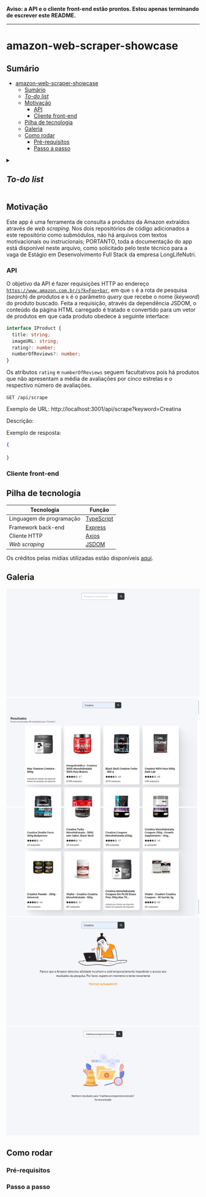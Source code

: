 **Aviso: a API e o cliente front-end estão prontos. Estou apenas terminando de escrever este README.**

---

# amazon-web-scraper-showcase

## Sumário

- [amazon-web-scraper-showcase](#amazon-web-scraper-showcase)
  - [Sumário](#sumário)
  - [_To-do list_](#to-do-list)
  - [Motivação](#motivação)
    - [API](#api)
    - [Cliente front-end](#cliente-front-end)
  - [Pilha de tecnologia](#pilha-de-tecnologia)
  - [Galeria](#galeria)
  - [Como rodar](#como-rodar)
    - [Pré-requisitos](#pré-requisitos)
    - [Passo a passo](#passo-a-passo)

<details>
  <summary>
  
  ## _To-do list_
  </summary>

  - [X] Adicionar `dotenv` à API
  - [X] Criar uma variável de ambiente que funcione como uma _flag_ booleana para impedir requisições malsucedidas retornando dados falsos
  - [X] Criar um objeto de transferência de dados adequado para o método `getProducts` e colocar o total de produtos encontrados neste serviço em vez de computá-lo no diretório `routes`
  - [X] Jogar todas as mensagens de texto para o enumerador
  - [ ] ~~Criar um interruptor na página web e um parâmetro _query_ adicional para forçar a API a retornar dados falsos~~
  - [X] Criar um arquivo contendo todos os _assets_ utilizados e adicionar a fonte tipográfica Oxygen
  - [X] Procurar uma imagem que represente ficheiros vazios e substitui-la a imagem do caso de resultados não encontrados
  - [X] Adicionar uma tela para que o usuário possa refazer a requisição em caso de erro
  - [X] Adicionar um _listener_ para bloquear o botão de refazer a requisição caso o campo de texto esteja inválido ~~e estilizá-lo com transição de opacidade~~
  - [X] Adicionar um ~~_toast_~~ aviso para notificar que dados falsos estão sendo utilizados
  - [ ] ~~Criar um elemento HTML para encapsular a imagem do componente de produto e evitar que o espaçamento interno~~
  - [X] Definir uma altura máxima para as imagens dos componentes de produto que evite produtos cortados
  - [X] Adicionar reticências aos títulos longos
  - [X] Alterar os metadados do arquivo `index.html` adicionando OpenGL
  - [X] Explicar a variável de ambiente `BYPASS_SERVER_ERROR_STATUS_CODE` neste arquivo
  - [X] ~~Adicionar uma subseção "_Features_" à subseção "Motivação" para~~ explicar detalhes técnicos como o comportamento dos botões e telas adicionais em casos de erro
  - [X] Criar três repositórios[<sup>1</sup>](#nota-de-rodape-1) ~~e hospedar a API e o site no Vercel e Firebase, respectivamente~~

  <sup id="nota-de-rodape-1">1</sup> Como o Vercel exige que uma API Express esteja em um único repositório de código configurado via `vercel.json` para o _deploy_, o terceiro repositório será composto apenas de um arquivo `README.md` e dois submódulos que redirecionarão o visitante para os respectivos repositórios.

  <!--
  - [ ] Adicionar bateria de testes com Postman e expressão regular na API
  - [ ] Procurar uma estrutura mais complexa com métodos como `initializeMiddlewares` para a API
  - [ ] Verificar se é possível capturar o ID do produto via _web scraping_ e fazer com que o componente na página `index.html` seja clicável e redirecione o usuário para o site da Amazon
  - [ ] Capturar a largura computada do componente de produto e, ao redimensionar a tela (que deve ter a largura mínima de 1.368px), usá-la para redefinir a largura máxima dos componentes para que a última fileira não fique com componentes maiores caso o total de produtos não seja múltiplo de quatro
  - [ ] Adicionar _skeleton_ aos cards de produtos
  -->
</details>

## Motivação

Este app é uma ferramenta de consulta a produtos da Amazon extraídos através de _web scraping_. Nos dois repositórios de código adicionados a este repositório como submódulos, não há arquivos com textos motivacionais ou instrucionais; PORTANTO, toda a documentação do app está disponível neste arquivo, como solicitado pelo teste técnico para a vaga de Estágio em Desenvolvimento Full Stack da empresa LongLifeNutri.

### API

O objetivo da API é fazer requisições HTTP ao endereço [`https://www.amazon.com.br/s?k=Foo+bar`](https://www.amazon.com.br/s?k=Creatina), em que `s` é a rota de pesquisa (_search_) de produtos e `k` é o parâmetro _query_ que recebe o nome (_keyword_) do produto buscado. Feita a requisição, através da dependência JSDOM, o conteúdo da página HTML carregado é tratado e convertido para um vetor de produtos em que cada produto obedece à seguinte interface:

```typescript
interface IProduct {
  title: string;
  imageURL: string;
  rating?: number;
  numberOfReviews?: number;
}
```

Os atributos `rating` e `numberOfReviews` seguem facultativos pois há produtos que não apresentam a média de avaliações por cinco estrelas e o respectivo número de avaliações.

`GET /api/scrape`

Exemplo de URL: http://localhost:3001/api/scrape?keyword=Creatina

Descrição:

Exemplo de resposta:

```json
{

}
```

<!--
TODO explicar o endpoint
TODO explicar as variáveis de ambiente
-->

### Cliente front-end

<!-- TODO escrever -->

## Pilha de tecnologia

| Tecnologia | Função |
|-|-|
| Linguagem de programação | [TypeScript](https://www.typescriptlang.org) |
| Framework back-end | [Express](https://www.npmjs.com/package/express) |
| Cliente HTTP | [Axios](https://www.npmjs.com/package/axios) |
| _Web scraping_ | [JSDOM](https://www.npmjs.com/package/jsdom) |

Os créditos pelas mídias utilizadas estão disponíveis [aqui](https://github.com/mdccg/amazon-web-scraper-client/tree/main/assets).

## Galeria

![Tela inicial](./docs/homepage.png)
![Tela de resultados no topo da rolagem](./docs/results-1.png)
![Tela de resultados no final da rolagem](./docs/results-2.png)
![Tela de nenhum resultado encontrado](./docs/no-results.png)
![Tela de erro interno do servidor](./docs/server-error.png)

## Como rodar

### Pré-requisitos

<!-- TODO escrever -->

### Passo a passo

<!-- TODO escrever -->